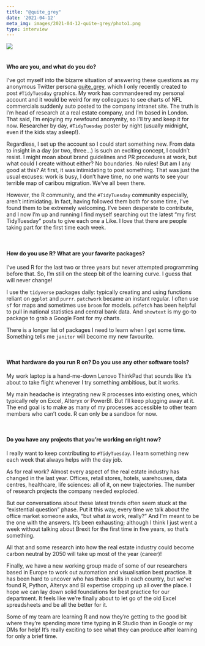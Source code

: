 ```yaml
---
title: "@quite_grey"
date: '2021-04-12'
meta_img: images/2021-04-12-quite-grey/photo1.png
type: interview
---
```


![](/images/2021-04-12-quite-grey/photo1.png)  
&nbsp;  
<!--more-->

#### Who are you, and what do you do?

I’ve got myself into the bizarre situation of answering these questions as my anonymous Twitter persona [quite_grey](https://twitter.com/quite_grey "
@quite_grey
"), which I only recently created to post `#TidyTuesday` graphics. My work has commandeered my personal account and it would be weird for my colleagues to see charts of NFL commercials suddenly auto posted to the company intranet site. 
The truth is I’m head of research at a real estate company, and I’m based in London. That said, I’m enjoying my newfound anonymity, so I’ll try and keep it for now. Researcher by day, `#TidyTuesday` poster by night (usually midnight, even if the kids stay asleep!).  

Regardless, I set up the account so I could start something new. From data to insight in a day (or two, three...) is such an exciting concept, I couldn’t resist. I might moan about brand guidelines and PR procedures at work, but what could I create without either? No boundaries. No rules! But am I any good at this? At first, it was intimidating to post something. That was just the usual excuses: work is busy, I don’t have time, no one wants to see your terrible map of caribou migration. We’ve all been there.  

However, the R community, and the `#TidyTuesday` community especially, aren’t intimidating. In fact, having followed them both for some time, I’ve found them to be extremely welcoming. I’ve been desperate to contribute, and I now I’m up and running I find myself searching out the latest “my first TidyTuesday” posts to give each one a Like. I love that there are people taking part for the first time each week.  

<br>

#### How do you use R? What are your favorite packages?
I’ve used R for the last two or three years but never attempted programming before that. So, I’m still on the steep bit of the learning curve. I guess that will never change!  

I use the `tidyverse` packages daily: typically creating and using functions reliant on `ggplot` and `purrr`. `patchwork` became an instant regular. I often use `sf` for maps and sometimes use `broom` for models. `pdfetch` has been helpful to pull in national statistics and central bank data. And `showtext` is my go-to package to grab a Google Font for my charts.  

There is a longer list of packages I need to learn when I get some time. Something tells me `janitor` will become my new favourite.  

<br>

#### What hardware do you run R on? Do you use any other software tools?
My work laptop is a hand-me-down Lenovo ThinkPad that sounds like it’s about to take flight whenever I try something ambitious, but it works.  

My main headache is integrating new R processes into existing ones, which typically rely on Excel, Alteryx or PowerBI. But I’ll keep plugging away at it. The end goal is to make as many of my processes accessible to other team members who can’t code. R can only be a sandbox for now.  

<br>

#### Do you have any projects that you’re working on right now?
I really want to keep contributing to `#TidyTuesday`. I learn something new each week that always helps with the day job.  

As for real work? Almost every aspect of the real estate industry has changed in the last year. Offices, retail stores, hotels, warehouses, data centres, healthcare, life sciences: all of it, on new trajectories. The number of research projects the company needed exploded.  

But our conversations about these latest trends often seem stuck at the “existential question” phase. Put it this way, every time we talk about the office market someone asks, “but what *is* work, really?” And I’m meant to be the one with the answers. It’s been exhausting; although I think I just went a week without talking about Brexit for the first time in five years, so that’s something.  

All that and some research into how the real estate industry could become carbon neutral by 2050 will take up most of the year (career)!  

Finally, we have a new working group made of some of our researchers based in Europe to work out automation and visualisation best practice. It has been hard to uncover who has those skills in each country, but we’ve found R, Python, Alteryx and BI expertise cropping up all over the place. I hope we can lay down solid foundations for best practice for our department. It feels like we’re finally about to let go of the old Excel spreadsheets and be all the better for it.  

Some of my team are learning R and now they’re getting to the good bit where they’re spending more time typing in R Studio than in Google or my DMs for help! It’s really exciting to see what they can produce after learning for only a brief time.  

<br>